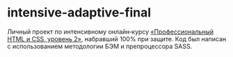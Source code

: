 # intensive-adaptive-final
Личный проект по интенсивному онлайн‑курсу [«Профессиональный HTML и CSS, уровень 2»](https://htmlacademy.ru/intensive/adaptive), набравший 100% при защите.
Код был написан с использованием методологии БЭМ и препроцессора SASS.
